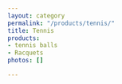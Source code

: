 ```yaml
---
layout: category
permalink: "/products/tennis/"
title: Tennis
products:
- tennis balls
- Racquets
photos: []

---
```

